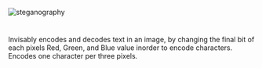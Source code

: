![steganography](https://cloud.githubusercontent.com/assets/8658063/22188285/844e11da-e0c8-11e6-8078-0b46dfc0f633.png)

#

Invisably encodes and decodes text in an image, by changing the final bit of each pixels Red, Green, and Blue value inorder to encode characters. Encodes one character per three pixels.   
